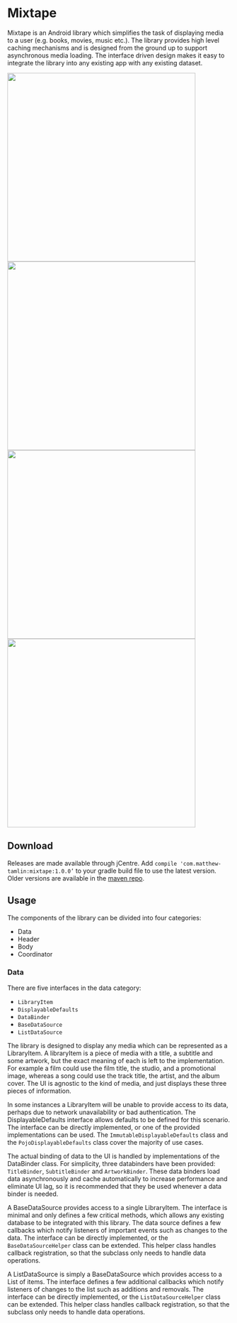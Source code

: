# Mixtape
Mixtape is an Android library which simplifies the task of displaying media to a user (e.g. books, movies, music etc.). The library provides high level caching mechanisms and is designed from the ground up to support asynchronous media loading. The interface driven design makes it easy to integrate the library into any existing app with any existing dataset.

<img src="https://raw.githubusercontent.com/MatthewTamlin/Mixtape/master/artwork/songs_scroll.gif" width="425"/> <img src="https://raw.githubusercontent.com/MatthewTamlin/Mixtape/master/artwork/albums_scroll.gif" width="425"/>
<img src="https://raw.githubusercontent.com/MatthewTamlin/Mixtape/master/artwork/songs_options.gif" width="425"/> <img src="https://raw.githubusercontent.com/MatthewTamlin/Mixtape/master/artwork/albums_options.gif" width="425"/>

## Download
Releases are made available through jCentre. Add `compile 'com.matthew-tamlin:mixtape:1.0.0’` to your gradle build file to use the latest version. Older versions are available in the [maven repo](https://bintray.com/matthewtamlin/maven/Mixtape).

## Usage
The components of the library can be divided into four categories:
- Data
- Header
- Body
- Coordinator

### Data
There are five interfaces in the data category:
- `LibraryItem`
- `DisplayableDefaults`
- `DataBinder`
- `BaseDataSource`
- `ListDataSource`

The library is designed to display any media which can be represented as a LibraryItem. A libraryItem is a piece of media with a title, a subtitle and some artwork, but the exact meaning of each is left to the implementation. For example a film could use the film title, the studio, and a promotional image, whereas a song could use the track title, the artist, and the album cover. The UI is agnostic to the kind of media, and just displays these three pieces of information.

In some instances a LibraryItem will be unable to provide access to its data, perhaps due to network unavailability or bad authentication. The DisplayableDefaults interface allows defaults to be defined for this scenario. The interface can be directly implemented, or one of the provided implementations can be used. The `ImmutableDisplayableDefaults` class and the `PojoDisplayableDefaults` class cover the majority of use cases.

The actual binding of data to the UI is handled by implementations of the DataBinder class. For simplicity, three databinders have been provided: `TitleBinder`, `SubtitleBinder` and `ArtworkBinder`. These data binders load data asynchronously and cache automatically to increase performance and eliminate UI lag, so it is recommended that they be used whenever a data binder is needed.

A BaseDataSource provides access to a single LibraryItem. The interface is minimal and only defines a few critical methods, which allows any existing database to be integrated with this library. The data source defines a few callbacks which notify listeners of important events such as changes to the data. The interface can be directly implemented, or the `BaseDataSourceHelper` class can be extended. This helper class handles callback registration, so that the subclass only needs to handle data operations.

A ListDataSource is simply a BaseDataSource which provides access to a List of items. The interface defines a few additional callbacks which notify listeners of changes to the list such as additions and removals. The interface can be directly implemented, or the `ListDataSourceHelper` class can be extended. This helper class handles callback registration, so that the subclass only needs to handle data operations.
